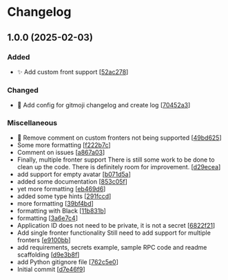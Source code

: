 # Changelog

<a name="1.0.0"></a>
## 1.0.0 (2025-02-03)

### Added

- ✨ Add custom front support [[52ac278](https://github.com/CrimsonTome/simply-present/commit/52ac278a904e057349d630669d28a90d6cc6b507)]

### Changed

- 🔧 Add config for gitmoji changelog and create log [[70452a3](https://github.com/CrimsonTome/simply-present/commit/70452a3857d87767e36d72cfdc431465f8f6aa56)]

### Miscellaneous

- 📝 Remove comment on custom fronters not being supported [[49bd625](https://github.com/CrimsonTome/simply-present/commit/49bd6250382c196cced9aedd4abe70f038a1d9a3)]
-  Some more formatting [[f222b7c](https://github.com/CrimsonTome/simply-present/commit/f222b7cb484ad9ef4895d9b21effc591927ea867)]
-  Comment on issues [[a867a03](https://github.com/CrimsonTome/simply-present/commit/a867a036fcf25b335a30975dae08d5f1a026ce45)]
-  Finally, multiple fronter support There is still some work to be done to clean up the code. There is definitely room for improvement. [[d29ecea](https://github.com/CrimsonTome/simply-present/commit/d29eceaacf2c858f114cbdc8f627e9064f2d2c7f)]
-  add support for empty avatar [[b071d5a](https://github.com/CrimsonTome/simply-present/commit/b071d5a2400f75bd7fc140e07aec56172b049e19)]
-  added some documentation [[853c05f](https://github.com/CrimsonTome/simply-present/commit/853c05f7e13ee1c92e249d5b635215f812ea691b)]
-  yet more formatting [[eb469d6](https://github.com/CrimsonTome/simply-present/commit/eb469d69c29b68754010c8b5a4c962a708797d5d)]
-  added some type hints [[291fccd](https://github.com/CrimsonTome/simply-present/commit/291fccdfa74981cc39890ad8ce423b0390f2fd0e)]
-  more formatting [[39bf4bd](https://github.com/CrimsonTome/simply-present/commit/39bf4bd284778ee5d8b9cc90ea6d73abcd07001f)]
-  formatting with Black [[11b831b](https://github.com/CrimsonTome/simply-present/commit/11b831b2edda014b2e262dce943fce26d8fd080e)]
-  formatting [[3a6e7c4](https://github.com/CrimsonTome/simply-present/commit/3a6e7c45326a2e59097fce12f4c6051463ce74e1)]
-  Application ID does not need to be private, it is not a secret [[6822f21](https://github.com/CrimsonTome/simply-present/commit/6822f2103f9be516f5e0316a15428ccc86513b87)]
-  Add single fronter functionality Still need to add support for multiple fronters [[e9100bb](https://github.com/CrimsonTome/simply-present/commit/e9100bb1aa9ce4555ac7f72db59b6d96eed31198)]
-  add requirements, secrets example, sample RPC code and readme scaffolding [[d9e3b8f](https://github.com/CrimsonTome/simply-present/commit/d9e3b8fc2729352ceaf9b5a11294174341b13bfa)]
-  add Python gitignore file [[762c5e0](https://github.com/CrimsonTome/simply-present/commit/762c5e06f074abe74351c7647ee514309dad75e9)]
-  Initial commit [[d7e46f9](https://github.com/CrimsonTome/simply-present/commit/d7e46f98e9543b11710f4dc08246b412ec417968)]


